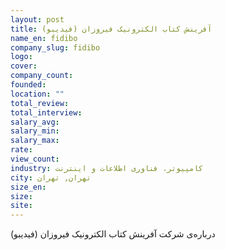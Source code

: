 ```yaml
---
layout: post
title: آفرینش کتاب الکترونیک فیروزان (فیدیبو)
name_en: fidibo
company_slug: fidibo
logo: 
cover: 
company_count:
founded:
location: ""
total_review: 
total_interview: 
salary_avg: 
salary_min: 
salary_max: 
rate: 
view_count: 
industry: کامپیوتر، فناوری اطلاعات و اینترنت
city: تهران, تهران
size_en: 
size: 
site: 
---
```


درباره‌ی شرکت آفرینش کتاب الکترونیک فیروزان (فیدیبو)